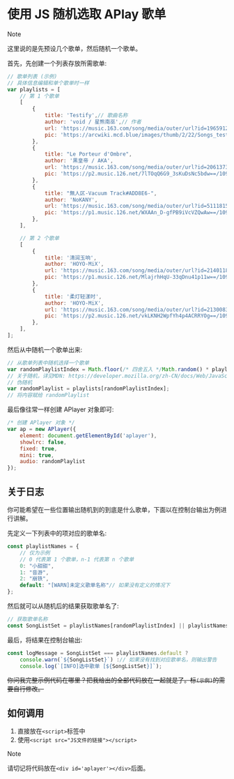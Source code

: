 # 使用 JS 随机选取 APlay 歌单

> [!NOTE]  
> 这里说的是先预设几个歌单，然后随机一个歌单。  

首先，先创建一个列表存放所需歌单:  
```javascript
// 歌单列表 (示例)
// 具体信息编辑和单个歌单时一样
var playlists = [
    // 第 1 个歌单
    [
        {
            title: 'Testify',// 歌曲名称
            author: 'void / 星熊南巫',// 作者
            url: 'https://music.163.com/song/media/outer/url?id=1965912564.mp3',// 歌曲资源(mp3)
            pic: 'https://arcwiki.mcd.blue/images/thumb/2/22/Songs_testify.jpg/384px-Songs_testify.jpg'// 封面
        },
        {
            title: "Le Porteur d'Ombre",
            author: '黒皇帝 / AKA',
            url: 'https://music.163.com/song/media/outer/url?id=2061373391.mp3',
            pic: 'https://p2.music.126.net/7lTOqQ6G9_3sKuDsNc5bdw==/109951168718068730.jpg'
        },
        {
            title: "無人区-Vacuum Track#ADD8E6-",
            author: 'NoKANY',
            url: 'https://music.163.com/song/media/outer/url?id=511181532.mp3',
            pic: 'https://p1.music.126.net/WXAAn_D-gfPB9iVcVZQwAw==/109951163037603327.jpg'
        },
    ],

    // 第 2 个歌单
    [
        {
            title: '清润玉响',
            author: 'HOYO-MiX',
            url: 'https://music.163.com/song/media/outer/url?id=2140118672.mp3',
            pic: 'https://p1.music.126.net/MlajrhHqU-33qDnu41p11w==/109951169447872203.jpg'
        },
        {
            title: '柔灯轻漾时',
            author: 'HOYO-MiX',
            url: 'https://music.163.com/song/media/outer/url?id=2130083946.mp3',
            pic: 'https://p2.music.126.net/vkLKNH2WpfYh4p4ACRRYOg==/109951169367650385.jpg'
        },
    ],
];
```

然后从中随机一个歌单出来:  
```javascript
// 从歌单列表中随机选择一个歌单
var randomPlaylistIndex = Math.floor(/* 四舍五入 */Math.random() * playlists.length);
// 关于随机，详见MDN: https://developer.mozilla.org/zh-CN/docs/Web/JavaScript/Reference/Global_Objects/Math/random
// 伪随机
var randomPlaylist = playlists[randomPlaylistIndex];
// 将内容赋给 randomPlaylist
```

最后像往常一样创建 APlayer 对象即可:  
```javascript
/* 创建 APlayer 对象 */
var ap = new APlayer({
    element: document.getElementById('aplayer'),
    showlrc: false,
    fixed: true,
    mini: true,
    audio: randomPlaylist
});
```

## 关于日志
你可能希望在一些位置输出随机到的到底是什么歌单，下面以在控制台输出为例进行讲解。  

先定义一下列表中的项对应的歌单名:  
```javascript
const playlistNames = {
    // 仅为示例
    // 0 代表第 1 个歌单，n-1 代表第 n 个歌单
    0: "小甜甜",
    1: "音游",
    2: "崩铁",
    default: "[WARN]未定义歌单名称"// 如果没有定义的情况下
};
```

然后就可以从随机后的结果获取歌单名了:  
```javascript
// 获取歌单名称
const SongListSet = playlistNames[randomPlaylistIndex] || playlistNames.default;
```

最后，将结果在控制台输出:  
```javascript
const logMessage = SongListSet === playlistNames.default ?
    console.warn(`${SongListSet}`) :// 如果没有找到对应歌单名，则输出警告
    console.log(`[INFO]选中歌单 [${SongListSet}]`);
```

~~你问我完整示例代码在哪里？把我给出的全部代码放在一起就是了。标`(示例)`的需要自行修改。~~  

## 如何调用
1. 直接放在`<script>`标签中
2. 使用`<script src="JS文件的链接"></script>`
   
> [!NOTE]
> 请切记将代码放在`<div id='aplayer'></div>`后面。  

